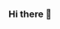 ### Hi there 👋

<!--
**abishekm210/abishekm210** is a ✨ _special_ ✨ repository because its `README.md` (this file) appears on your GitHub profile.

[![@abishekm210's Holopin board](https://holopin.io/api/user/board?user=abishekm210)](https://holopin.io/@abishekm210)

Here are some ideas to get you started:

- 🔭 I’m currently working on ...
- 🌱 I’m currently learning ...
- 👯 I’m looking to collaborate on ...
- 🤔 I’m looking for help with ...
- 💬 Ask me about ...
- 📫 How to reach me: ...
- 😄 Pronouns: ...
- ⚡ Fun fact: ...
-->
